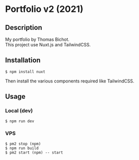 # Portfolio v2 (2021)
## Description
My portfolio by Thomas Bichot.   
This project use Nuxt.js and TailwindCSS.

## Installation
```
$ npm install nuxt
```
Then install the various components required like TailwindCSS.

## Usage 
### Local (dev)
```
$ npm run dev
```

### VPS
```
$ pm2 stop (npm)
$ npm run build
$ pm2 start (npm) -- start
```
